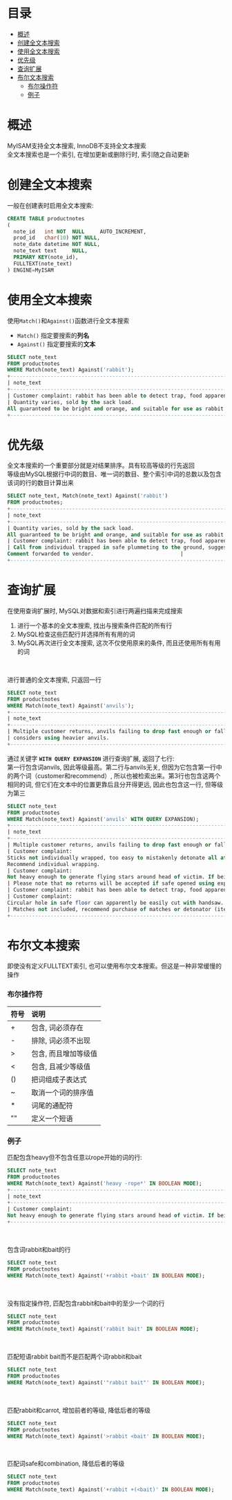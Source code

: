 # 目录
- [概述](#概述)
- [创建全文本搜索](#创建全文本搜索)
- [使用全文本搜索](#使用全文本搜索)
- [优先级](#优先级)
- [查询扩展](#查询扩展)
- [布尔文本搜索](#布尔文本搜索)
    - [布尔操作符](#布尔操作符)
    - [例子](#例子)



<!-- = = = = = = = = = = = = = = = = = = = = = = = = = = = = = = = = = = = = = = = = = = = = = = = = = = = = = = = = = = = = -->
<!-- = = = = = = = = = = = = = = = = = = = = = = = = = = = = = = = = = = = = = = = = = = = = = = = = = = = = = = = = = = = = -->



# 概述
MyISAM支持全文本搜索, InnoDB不支持全文本搜索  
全文本搜索也是一个索引, 在增加更新或删除行时, 索引随之自动更新  



<!-- = = = = = = = = = = = = = = = = = = = = = = = = = = = = = = = = = = = = = = = = = = = = = = = = = = = = = = = = = = = = -->
<!-- = = = = = = = = = = = = = = = = = = = = = = = = = = = = = = = = = = = = = = = = = = = = = = = = = = = = = = = = = = = = -->



# 创建全文本搜索
一般在创建表时启用全文本搜索:  
```sql
CREATE TABLE productnotes
(
  note_id   int NOT  NULL     AUTO_INCREMENT,
  prod_id   char(10) NOT NULL,
  note_date datetime NOT NULL,
  note_text text     NULL,
  PRIMARY KEY(note_id),
  FULLTEXT(note_text)
) ENGINE=MyISAM
```



<!-- = = = = = = = = = = = = = = = = = = = = = = = = = = = = = = = = = = = = = = = = = = = = = = = = = = = = = = = = = = = = -->
<!-- = = = = = = = = = = = = = = = = = = = = = = = = = = = = = = = = = = = = = = = = = = = = = = = = = = = = = = = = = = = = -->



# 使用全文本搜索
使用`Match()`和`Against()`函数进行全文本搜索  
* `Match()` 指定要搜索的**列名**  
* `Against()` 指定要搜索的**文本**  

```sql
SELECT note_text
FROM productnotes
WHERE Match(note_text) Against('rabbit');
+----------------------------------------------------------------------------------------------------------------------+
| note_text                                                                                                            |
+----------------------------------------------------------------------------------------------------------------------+
| Customer complaint: rabbit has been able to detect trap, food apparently less effective now.                         |
| Quantity varies, sold by the sack load.
All guaranteed to be bright and orange, and suitable for use as rabbit bait. |
+----------------------------------------------------------------------------------------------------------------------+
```



<!-- = = = = = = = = = = = = = = = = = = = = = = = = = = = = = = = = = = = = = = = = = = = = = = = = = = = = = = = = = = = = -->
<!-- = = = = = = = = = = = = = = = = = = = = = = = = = = = = = = = = = = = = = = = = = = = = = = = = = = = = = = = = = = = = -->



# 优先级
全文本搜索的一个重要部分就是对结果排序。具有较高等级的行先返回  
等级由MySQL根据行中词的数目、唯一词的数目、整个索引中词的总数以及包含该词的行的数目计算出来  

```sql
SELECT note_text, Match(note_text) Against('rabbit')
FROM productnotes;
+-------------------------------------------------------------------------------------------+------------------------------------+
| note_text                                                                                 | Match(note_text) Against('rabbit') |
+-------------------------------------------------------------------------------------------+------------------------------------+
| Quantity varies, sold by the sack load.
All guaranteed to be bright and orange, and suitable for use as rabbit bait.                                      |                 1.5905543565750122 |
| Customer complaint: rabbit has been able to detect trap, food apparently less effective now.                                                              |                 1.6408053636550903 |
| Call from individual trapped in safe plummeting to the ground, suggests an escape hatch be added.
Comment forwarded to vendor.                            |                                  0 |
+-----------------------------------------------------------------------------------------------------------------------------------------------------------+------------------------------------+
```



<!-- = = = = = = = = = = = = = = = = = = = = = = = = = = = = = = = = = = = = = = = = = = = = = = = = = = = = = = = = = = = = -->
<!-- = = = = = = = = = = = = = = = = = = = = = = = = = = = = = = = = = = = = = = = = = = = = = = = = = = = = = = = = = = = = -->



# 查询扩展
在使用查询扩展时, MySQL对数据和索引进行两遍扫描来完成搜索  
1. 进行一个基本的全文本搜索, 找出与搜索条件匹配的所有行  
2. MySQL检查这些匹配行并选择所有有用的词  
3. MySQL再次进行全文本搜索, 这次不仅使用原来的条件, 而且还使用所有有用的词  

<br>

进行普通的全文本搜索, 只返回一行  
```sql
SELECT note_text
FROM productnotes
WHERE Match(note_text) Against('anvils');
+---------------------------------------------------------------------------------------------------------------------------------+
| note_text                                                                                                                       |
+---------------------------------------------------------------------------------------------------------------------------------+
| Multiple customer returns, anvils failing to drop fast enough or falling backwards on purchaser. Recommend that customer        |
| considers using heavier anvils.                                                                                                 |
+---------------------------------------------------------------------------------------------------------------------------------+
```

通过关键字 **`WITH QUERY EXPANSION`** 进行查询扩展, 返回了七行:  
第一行包含词anvils, 因此等级最高。第二行与anvils无关, 但因为它包含第一行中的两个词（customer和recommend）, 所以也被检索出来。第3行也包含这两个相同的词, 但它们在文本中的位置更靠后且分开得更远, 因此也包含这一行, 但等级为第三  
```sql
SELECT note_text
FROM productnotes
WHERE Match(note_text) Against('anvils' WITH QUERY EXPANSION);
+---------------------------------------------------------------------------------------------------------------------------------+
| note_text                                                                                                                       |
+---------------------------------------------------------------------------------------------------------------------------------+
| Multiple customer returns, anvils failing to drop fast enough or falling backwards on purchaser. Recommend that customer considers using heavier anvils.                                                                                                   |
| Customer complaint:
Sticks not individually wrapped, too easy to mistakenly detonate all at once.
Recommend individual wrapping.                                                                                                    |
| Customer complaint:
Not heavy enough to generate flying stars around head of victim. If being purchased for dropping, recommend ANV03 instead.        |
| Please note that no returns will be accepted if safe opened using explosives.                                                   |
| Customer complaint: rabbit has been able to detect trap, food apparently less effective now.                                    |
| Customer complaint:
Circular hole in safe floor can apparently be easily cut with handsaw.                                                            |
| Matches not included, recommend purchase of matches or detonator (item DTNTR).                                                  |
+---------------------------------------------------------------------------------------------------------------------------------+
```



<!-- = = = = = = = = = = = = = = = = = = = = = = = = = = = = = = = = = = = = = = = = = = = = = = = = = = = = = = = = = = = = -->
<!-- = = = = = = = = = = = = = = = = = = = = = = = = = = = = = = = = = = = = = = = = = = = = = = = = = = = = = = = = = = = = -->



# 布尔文本搜索
即使没有定义FULLTEXT索引, 也可以使用布尔文本搜索。但这是一种非常缓慢的操作  

### 布尔操作符
符号 | 说明
:-- | :--
+ | 包含, 词必须存在
- | 排除, 词必须不出现
> | 包含, 而且增加等级值
< | 包含, 且减少等级值
() | 把词组成子表达式
~ | 取消一个词的排序值
* | 词尾的通配符
"" | 定义一个短语

### 例子
匹配包含heavy但不包含任意以rope开始的词的行:  
```sql
SELECT note_text
FROM productnotes
WHERE Match(note_text) Against('heavy -rope*' IN BOOLEAN MODE);
+---------------------------------------------------------------------------------------------------------------------------------+
| note_text                                                                                                                       |
+---------------------------------------------------------------------------------------------------------------------------------+
| Customer complaint:
Not heavy enough to generate flying stars around head of victim. If being purchased for dropping, recommend ANV02  instead.       |
+---------------------------------------------------------------------------------------------------------------------------------+
```

<br>

包含词rabbit和bait的行  
```sql
SELECT note_text
FROM productnotes
WHERE Match(note_text) Against('+rabbit +bait' IN BOOLEAN MODE);
```

<br>

没有指定操作符, 匹配包含rabbit和bait中的至少一个词的行  
```sql
SELECT note_text
FROM productnotes
WHERE Match(note_text) Against('rabbit bait' IN BOOLEAN MODE);
```

<br>

匹配短语rabbit bait而不是匹配两个词rabbit和bait  
```sql
SELECT note_text
FROM productnotes
WHERE Match(note_text) Against('"rabbit bait"' IN BOOLEAN MODE);
```

<br>

匹配rabbit和carrot, 增加前者的等级, 降低后者的等级  
```sql
SELECT note_text
FROM productnotes
WHERE Match(note_text) Against('>rabbit <bait' IN BOOLEAN MODE);
```

<br>

匹配词safe和combination, 降低后者的等级  
```sql
SELECT note_text
FROM productnotes
WHERE Match(note_text) Against('+rabbit +(<bait)' IN BOOLEAN MODE);
```
